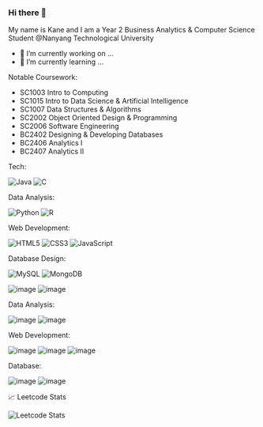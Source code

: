 ### Hi there 👋

My name is Kane and I am a Year 2 Business Analytics & Computer Science Student @Nanyang Technological University

- 🔭 I’m currently working on ...
- 🌱 I’m currently learning ...

Notable Coursework:
- SC1003 Intro to Computing
- SC1015 Intro to Data Science & Artificial Intelligence
- SC1007 Data Structures & Algorithms
- SC2002 Object Oriented Design & Programming
- SC2006 Software Engineering
- BC2402 Designing & Developing Databases
- BC2406 Analytics I
- BC2407 Analytics II

Tech:

![Java](https://img.shields.io/badge/java-%23ED8B00.svg?style=for-the-badge&logo=java&logoColor=white)
![C](https://img.shields.io/badge/c-%2300599C.svg?style=for-the-badge&logo=c&logoColor=white)

Data Analysis:

![Python](https://img.shields.io/badge/python-3670A0?style=for-the-badge&logo=python&logoColor=ffdd54)
![R](https://img.shields.io/badge/r-%23276DC3.svg?style=for-the-badge&logo=r&logoColor=white)

Web Development:

![HTML5](https://img.shields.io/badge/html5-%23E34F26.svg?style=for-the-badge&logo=html5&logoColor=white)
![CSS3](https://img.shields.io/badge/css3-%231572B6.svg?style=for-the-badge&logo=css3&logoColor=white)
![JavaScript](https://img.shields.io/badge/javascript-%23323330.svg?style=for-the-badge&logo=javascript&logoColor=%23F7DF1E)

Database Design:

![MySQL](https://img.shields.io/badge/mysql-%2300f.svg?style=for-the-badge&logo=mysql&logoColor=white)
![MongoDB](https://img.shields.io/badge/MongoDB-%234ea94b.svg?style=for-the-badge&logo=mongodb&logoColor=white)

![image](https://user-images.githubusercontent.com/84501314/212895477-f3af3ae8-924a-4011-97cd-642cd98feedb.png)
![image](https://user-images.githubusercontent.com/84501314/212894740-bca35030-77a1-4677-bdf0-b18d58f8cd62.png)

Data Analysis:

![image](https://user-images.githubusercontent.com/84501314/212895571-2f0c2f4c-1959-4825-8cd6-6af1edea407d.png)
![image](https://user-images.githubusercontent.com/84501314/212895682-41940d26-1741-4fb7-ae11-102f66d78390.png)

Web Development:

![image](https://user-images.githubusercontent.com/84501314/212895207-9af50938-3f79-42f9-bed6-91f9ca407126.png)
![image](https://user-images.githubusercontent.com/84501314/212895114-68bbea90-e7f8-491f-866d-c941fd191f21.png)
![image](https://user-images.githubusercontent.com/84501314/212895323-ed4f2cd1-8849-44ad-89a9-ace204d5f0a0.png)

Database:

![image](https://user-images.githubusercontent.com/84501314/212895827-1920bc5f-63a5-46aa-b4ba-f06077895c07.png)
![image](https://user-images.githubusercontent.com/84501314/212895888-31586294-0864-40cc-928a-b50eab87f9f1.png)


📈 Leetcode Stats

![Leetcode Stats](https://leetcard.jacoblin.cool/kanetan4)
<!--
**kanetan4/kanetan4** is a ✨ _special_ ✨ repository because its `README.md` (this file) appears on your GitHub profile.

Here are some ideas to get you started:

- 🔭 I’m currently working on ...
- 🌱 I’m currently learning ...
- 👯 I’m looking to collaborate on ...
- 🤔 I’m looking for help with ...
- 💬 Ask me about ...
- 📫 How to reach me: ...
- 😄 Pronouns: ...
- ⚡ Fun fact: ...
-->
